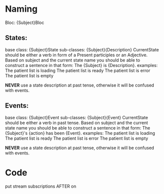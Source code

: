 # Naming
Bloc:
{Subject}Bloc

## States:
base class: {Subject}State
sub-classes: {Subject}{Description}
CurrentState should be either a verb in form of a Present participles or an Adjective. Based on subject and the current state name you should be able to construct a sentence in that form:
The {Subject} is {Description}.
examples:
The patient list is loading
The patient list is ready
The patient list is error
The patient list is empty

**NEVER** use a state description at past tense, otherwise it will be confused with events.

## Events:
base class: {Subject}Event
sub-classes: {Subject}{Event}
CurrentState should be either a verb in past tense. Based on subject and the current state name you should be able to construct a sentence in that form:
The {Subject}'s {action} has been {Event}.
examples:
The patient list is loading
The patient list is ready
The patient list is error
The patient list is empty

**NEVER** use a state description at past tense, otherwise it will be confused with events.

# Code
put stream subscriptions AFTER on